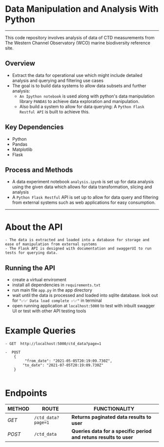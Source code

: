 # Data Manipulation and Analysis With Python 
----
This code repository involves analysis of data of CTD measurements from The Western Channel Observatory (WCO)  marine biodiversity reference site.


## Overview
- Extract the data for operational use which might include detailed analysis and  querying and filtering use cases
- The goal is to build data systems to allow data subsets and further analysis:  
    - `An Ipython notebook` is used along with python's data manipulation library `PANDAS` to achieve data exploration and manipulation.
    -  Also build a system to allow for data querying: A `Python Flask Restful API` is built to achieve this.

## Key Dependencies 
- Python 
- Pandas
- Matplotlib
- Flask 

## Process and Methods

- A data experiment notebook `analysis.ipynb` is set up for data analysis using the given data which allows for data transformation, slicing and analysis
- A `Python Flask Restful` API is set up to allow for data query and filtering from external systems such as web applications for easy consumption. 


----
# About the API  
```
- The data is extracted and loaded into a database for storage and ease of manipulation from external systems
- The Flask API is designed with documentation and swaggerUI to run tests for querying data.  
```
  
## Running the API
- create a virtual enviroment 
- install all dependencies in  `requirements.txt`
- run main file `app.py` in the app directory
- wait until the data is processed and loaded into sqlite database. look out for   `"✅✅ Data load complete ✅✅"` in terminal
- open running application at `localhost:5000` to test with inbuilt swagger UI or test with other API testing tools


# Example Queries

```
- GET  http://localhost:5000/ctd_data?page=1 

-  POST 
    {
         "from_date": "2021-05-05T20:19:09.730Z",
        "to_date": "2021-07-05T20:19:09.730Z"
    }


```

# Endpoints 

| METHOD | ROUTE | FUNCTIONALITY |
| ------- | ----- | ------------- | 
| *GET* | ```/ctd_data?page=1 ``` | __Returns paginated data results to user__ |
| *POST* | ```/ctd_data ``` | __Queries data for a specific period and retuns results to user__ |
